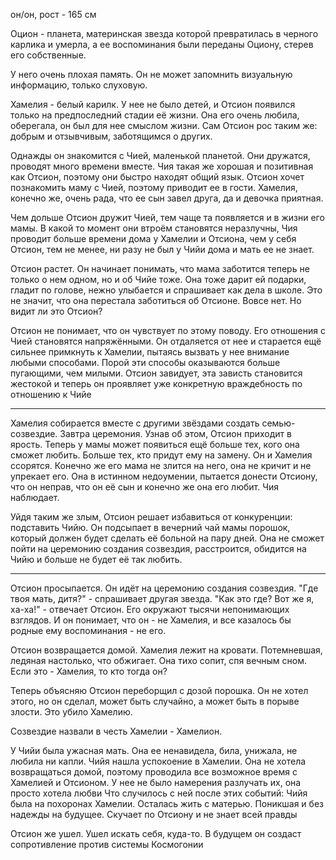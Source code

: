 он/он, рост - 165 см

Оцион - планета, материнская звезда которой превратилась в черного карлика и умерла, а ее воспоминания были переданы Оциону, стерев его собственные.

У него очень плохая память. Он не может запомнить визуальную информацию, только слуховую.

Хамелия - белый карилк. У нее не было детей, и Отсион появился только на предпоследний стадии её жизни. Она его очень любила, оберегала, он был для нее смыслом жизни.
Сам Отсион рос таким же: добрым и отзывчивым, заботящимся о других.

 Однажды он знакомится с Чией, маленькой планетой. Они дружатся, проводят много времени вместе. Чия такая же хорошая и позитивная как Отсион, поэтому они быстро находят общий язык. 
 Отсион хочет познакомить маму с Чией, поэтому приводит ее в гости. Хамелия, конечно же, очень рада, что ее сын завел друга, да и девочка приятная. 

Чем дольше Отсион дружит  Чией, тем чаще та появляется и в жизни его мамы. В какой то момент они втроём становятся неразлучны, Чия проводит больше времени дома у Хамелии и Отсиона, чем у себя
 Отсион, тем не менее, ни разу не  был у Чийи дома и мать ее не знает.

Отсион растет. Он начинает понимать, что мама заботится теперь не только о нем одном, но и об Чийе тоже. Она тоже  дарит ей подарки, гладит по голове, нежно улыбается и спрашивает как дела в школе.  Это не значит, что она перестала заботиться об Отсионе. Вовсе нет. Но видит ли это Отсион? 

Отсион не понимает, что он чувствует по этому поводу. Его отношения с Чией становятся напряжёнными. Он отдаляется от нее и старается ещё сильнее примкнуть к Хамелии, пытаясь вызвать у нее внимание любыми способами. Порой эти способы оказываются больше пугающими, чем милыми. Отсион завидует, эта зависть становится жестокой и теперь он проявляет уже конкретную враждебность по отношению к Чийе

***

Хамелия собирается вместе с другими звёздами создать семью-созвездие. Завтра церемония. Узнав об этом, Отсион приходит в ярость. Теперь у мамы может появиться ещё больше тех, кого она сможет любить. Больше тех, кто придут ему на замену.
Он и Хамелия ссорятся. Конечно же его мама не злится на него, она не кричит и не упрекает его. Она в истинном недоумении, пытается донести Отсиону, что он неправ, что он её сын и конечно же она его любит. Чия наблюдает.

Уйдя таким же злым, Отсион решает избавиться от конкуренции: подставить Чийю. Он подсыпает в вечерний чай мамы порошок, который должен будет сделать её больной на пару дней. Она не сможет пойти на церемонию создания созвездия, расстроится, обидится на Чийю и больше не будет её так любить. 

***

Отсион просыпается. Он  идёт на церемонию создания созвездия. 
"Где твоя мать, дитя?" - спрашивает другая звезда. 
"Как это где? Вот же я, ха-ха!" - отвечает Отсион.
Его окружают тысячи непонимающих взглядов. И он понимает, что он - не Хамелия, и все казалось бы родные ему воспоминания - не его.

Отсион возвращается домой. Хамелия лежит на кровати. Потемневшая, ледяная настолько, что обжигает. Она тихо сопит, спя вечным сном. Если это - Хамелия, то кто тогда он?


Теперь объясняю
Отсион переборщил с дозой порошка. Он не хотел этого, но он сделал, может быть случайно, а может быть в порыве злости. Это убило Хамелию.

Созвездие назвали в честь Хамелии - Хамелион.

У Чийи была ужасная мать. Она ее ненавидела, била, унижала, не любила ни капли. Чийя нашла успокоение в Хамелии. Она не хотела возвращаться домой, поэтому проводила все возможное время с Хамелией и Отсионом.  У нее не было намерения разлучать их, она просто хотела любви 
 Что случилось с ней после этих событий: Чийя была на похоронах Хамелии. Осталась жить с матерью. Поникшая и без надежды на будущее. Скучает по Отсиону и не знает всей правды

Отсион же ушел. Ушел искать себя, куда-то. В будущем он создаст сопротивление против системы Космогонии
